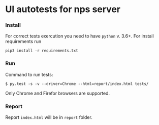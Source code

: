 # UI autotests for nps server

### Install 
For correct tests exercution you need to have `python` v. 3.6+. For install requirements run

`pip3 install -r requirements.txt`

### Run
Command to run tests:

`$ py.test -s -v --driver=Chrome --html=report/index.html tests/`

Only Chrome and Firefor browsers are supported.

### Report
Report `index.html` will be in `report` folder.
